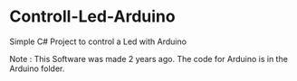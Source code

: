 # Controll-Led-Arduino
Simple C# Project to control a Led with Arduino

Note : This Software was made 2 years ago.
The code for Arduino is in the Arduino folder.